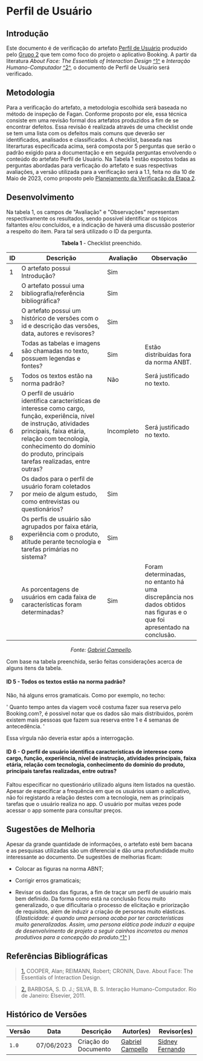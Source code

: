 # Perfil de Usuário

## Introdução

Este documento é de verificação do artefato [Perfil de Usuário](https://requisitos-de-software.github.io/2023.1-Booking/elicitacao/perfilDeUsuario/) produzido pelo [Grupo 2](https://requisitos-de-software.github.io/2023.1-Booking/) que tem como foco do projeto o aplicativo Booking. A partir da literatura _About Face: The Essentials of Interaction Design_ <a id="FTF1" href="#FTF1Ref">^1^</a> e _Interação Humano-Computador_ <a id="FTF2" href="#FTF2Ref">^2^</a>, o documento de Perfil de Usuário será verificado.

## Metodologia

Para a verificação do artefato, a metodologia escolhida será baseada no método de inspeção de Fagan. Conforme proposto por ele, essa técnica consiste em uma revisão formal dos artefatos produzidos a fim de se encontrar defeitos. Essa revisão é realizada através de uma checklist onde se tem uma lista com os defeitos mais comuns que deverão ser identificados, analisados e classificados. A checklist, baseada nas literarturas especificada acima, será composta por 5 perguntas que serão o padrão exigido para a documentação e em seguida perguntas envolvendo o conteúdo do artefato Perfil de Usuário. Na Tabela 1 estão expostos todas as perguntas abordadas para verficação do artefato e suas respectivas avaliações, a versão utilizada para a verificação será a 1.1, feita no dia 10 de Maio de 2023, como proposto pelo [Planejamento da Verificação da Etapa 2](adicionar_link_da_pagina_aqui).

## Desenvolvimento

Na tabela 1, os campos de "Avaliação" e "Observações" representam respectivamente os resultados, sendo possível identificar os tópicos faltantes e/ou concluídos, e a indicação de haverá uma discussão posterior a respeito do item. Para tal será utilizado o ID da pergunta.

<center>

**Tabela 1** - Checklist preenchido.

| ID  | Descrição                                                                                              | Avaliação | Observação |
| --- | ------------------------------------------------------------------------------------------------------ | --------- | --------- |
| 1   | O artefato possui Introdução?                                                                          |    Sim       |     |
| 2   | O artefato possui uma bibliografia/referência bibliográfica?                                           |    Sim       |   |
| 3   | O artefato possui um histórico de versões com o id e descrição das versões, data, autores e revisores? |     Sim      |  |
| 4   | Todas as tabelas e imagens são chamadas no texto, possuem legendas e fontes?                           |     Sim      | Estão distribuídas fora da norma ANBT. |
| 5   | Todos os textos estão na norma padrão?                                                                 |    Não       | Será justificado no texto. |
| 6  |         O perfil de usuário identifica características de interesse como cargo, função, experiência, nível de instrução, atividades principais, faixa etária, relação com tecnologia, conhecimento do domínio do produto, principais tarefas realizadas, entre outras?                                                                  |    Incompleto       | Será justificado no texto. |
| 7   | Os dados para o perfil de usuário foram coletados por meio de algum estudo, como entrevistas ou questionários?  |     Sim      |
| 8   |   Os perfis de usuário são agrupados por faixa etária, experiência com o produto, atitude perante tecnologia e tarefas primárias no sistema?        |     Sim      |
| 9   |   As porcentagens de usuários em cada faixa de características foram determinadas?                                                              |     Sim      | Foram determinadas, no entanto há uma discrepância nos dados obtidos nas figuras e o que foi apresentado na conclusão. |

_Fonte: [Gabriel Campello](https://github.com/g16c)._

</center>

Com base na tabela preenchida, serão feitas considerações acerca de alguns itens da tabela.

#### ID 5 - Todos os textos estão na norma padrão?

Não, há alguns erros gramaticais. Como por exemplo, no techo: 

' Quanto tempo antes da viagem você costuma fazer sua reserva pelo Booking.com?, é possivel notar que os dados são mais distribuidos, porém existem mais pessoas que fazem sua reserva entre 1 e 4 semanas de antecedência. ' 

Essa vírgula não deveria estar após a interrogação.

#### ID 6 - O perfil de usuário identifica características de interesse como cargo, função, experiência, nível de instrução, atividades principais, faixa etária, relação com tecnologia, conhecimento do domínio do produto, principais tarefas realizadas, entre outras?

Faltou especificar no questionário utilizado alguns item listados na questão. Apesar de especificar a frequência em que os usuários usam o aplicativo, não foi registardo a relação destes com a tecnologia, nem as principais tarefas que o usuário realiza no app. O usuário por muitas vezes pode acessar o app somente para consultar preços.


## Sugestões de Melhoria

Apesar da grande quantidade de informações, o artefato esté bem bacana e as pesquisas utilizadas são um diferencial e dão uma profundidade muito interessante ao documento. De sugestões de melhorias ficam:

- Colocar as figuras na norma ABNT;

- Corrigir erros gramaticais;

- Revisar os dados das figuras, a fim de traçar um perfil de usuário mais bem definido. Da forma como está na conclusão ficou muito generalizado, o que dificultaria o processo de elicitação e priorização de requisitos, além de induzir a criação de personas muito elásticas. (_Elasticidade: é quando uma persona acaba por ter características muito generalizadas. Assim, uma persona elática pode induzir a equipe de desenvolvimento de projeto a seguir cainhos incorretos ou menos produtivos para a concepção do produto._<a id="FTF1" href="#FTF1Ref">^1^</a>  )

## Referências Bibliográficas 

> <a id="FTF1Ref" href="#FTF1">1.</a> COOPER, Alan; REIMANN, Robert; CRONIN, Dave. About Face: The Essentials of Interaction Design.

> <a id="FTF2Ref" href="#FTF2">2.</a> BARBOSA, S. D. J.; SILVA, B. S. Interação Humano-Computador. Rio de Janeiro: Elsevier, 2011.

## Histórico de Versões

Versão  | Data | Descrição | Autor(es) | Revisor(es)
-------- | ------ | ------ | ---------- | ----------
`1.0` | 07/06/2023 | Criação do Documento | [Gabriel Campello](https://github.com/g16c) | [Sidney Fernando](https://github.com/nando3d3)